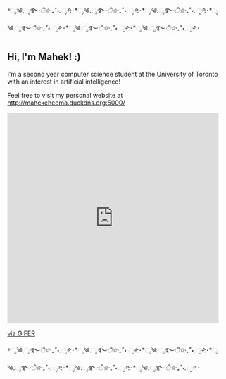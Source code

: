 *ೃ༄.ೃ࿐*ੈ✩‧₊˚⋆.ೃ࿔*:･*ೃ༄.ೃ࿐*ੈ✩‧₊˚⋆.ೃ࿔*:･*ೃ༄.ೃ࿐*ੈ✩‧₊˚⋆.ೃ࿔*:･*ೃ༄.ೃ࿐*ੈ✩‧₊˚⋆.ೃ࿔*:･*ೃ༄.ೃ࿐*ੈ✩‧₊˚⋆.ೃ࿔*:･*ೃ༄.ೃ࿐*ੈ✩‧₊˚⋆.ೃ࿔*:･
## Hi, I'm Mahek! :)

I'm a second year computer science student at the University of Toronto with an interest in artificial intelligence! 

Feel free to visit my personal website at http://mahekcheema.duckdns.org:5000/

<iframe src="https://gifer.com/embed/Mc28" width=480 height=480.000 frameBorder="0" allowFullScreen></iframe><p><a href="https://gifer.com">via GIFER</a></p>

*ೃ༄.ೃ࿐*ੈ✩‧₊˚⋆.ೃ࿔*:･*ೃ༄.ೃ࿐*ੈ✩‧₊˚⋆.ೃ࿔*:･*ೃ༄.ೃ࿐*ੈ✩‧₊˚⋆.ೃ࿔*:･*ೃ༄.ೃ࿐*ੈ✩‧₊˚⋆.ೃ࿔*:･*ೃ༄.ೃ࿐*ੈ✩‧₊˚⋆.ೃ࿔*:･*ೃ༄.ೃ࿐*ੈ✩‧₊˚⋆.ೃ࿔*:･


<!--
**mmahekk/mmahekk** is a ✨ _special_ ✨ repository because its `README.md` (this file) appears on your GitHub profile.

Here are some ideas to get you started:

- 🔭 I’m currently working on ...
- 🌱 I’m currently learning ...
- 👯 I’m looking to collaborate on ...
- 🤔 I’m looking for help with ...
- 💬 Ask me about ...
- 📫 How to reach me: ...
- 😄 Pronouns: ...
- ⚡ Fun fact: ...
-->
